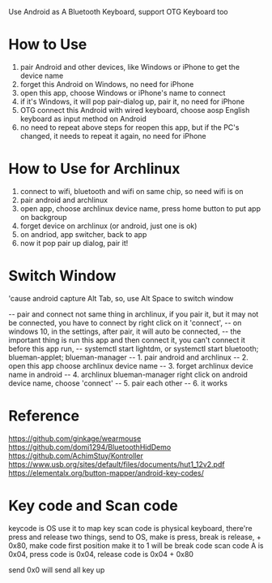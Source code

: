 Use Android as A Bluetooth Keyboard, support OTG Keyboard too

# How to Use
1. pair Android and other devices, like Windows or iPhone to get the device name
2. forget this Android on Windows, no need for iPhone
3. open this app, choose Windows or iPhone's name to connect
4. if it's Windows, it will pop pair-dialog up, pair it, no need for iPhone
5. OTG connect this Android with wired keyboard, choose aosp English keyboard as input method on Android
6. no need to repeat above steps for reopen this app, but if the PC's changed, it needs to repeat it again, no need for iPhone


# How to Use for Archlinux
1. connect to wifi, bluetooth and wifi on same chip, so need wifi is on
2. pair android and archlinux 
3. open app, choose archlinux device name, press home button to put app on backgroup
4. forget device on archlinux (or android, just one is ok)
4. on andriod, app switcher, back to app
6. now it pop pair up dialog, pair it!

# Switch Window 
 'cause android capture Alt Tab, so, use Alt Space to switch window


-- pair and connect not same thing in archlinux, if you pair it, but it may not be connected, you have to connect by right click on it 'connect',
-- on windows 10, in the settings, after pair, it will auto be connected,
-- the important thing is run this app and then connect it, you can't connect it before this app run,
-- systemctl start lightdm, or systemctl start bluetooth; blueman-applet; blueman-manager
-- 1. pair android and archlinux
-- 2. open this app choose archlinux device name
-- 3. forget archlinux device name in android 
-- 4. archlinux blueman-manager right click on android device name, choose 'connect'
-- 5. pair each other
-- 6. it works

# Reference
https://github.com/ginkage/wearmouse<br/>
https://github.com/domi1294/BluetoothHidDemo <br/>
https://github.com/AchimStuy/Kontroller <br/>
https://www.usb.org/sites/default/files/documents/hut1_12v2.pdf<br/>
https://elementalx.org/button-mapper/android-key-codes/ <br/>

# Key code and Scan code

keycode is OS use it to map key
scan code is physical keyboard, there're press and release two things, send to OS, 
make is press, break is release, + 0x80, make code first position make it to 1 will be break code
scan code A is 0x04,
press code is 0x04,
release code is 0x04 + 0x80

send 0x0 will send all key up 
